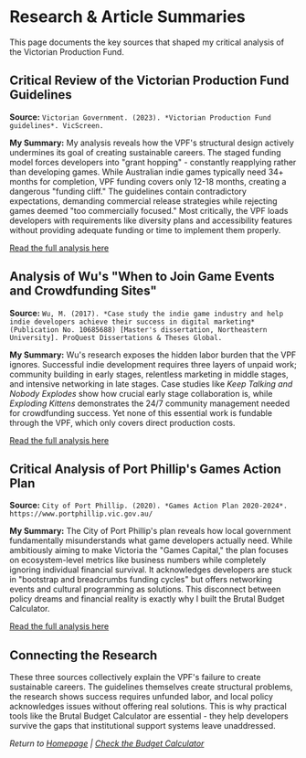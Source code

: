 # Research & Article Summaries

This page documents the key sources that shaped my critical analysis of the Victorian Production Fund.

## Critical Review of the Victorian Production Fund Guidelines

**Source:** `Victorian Government. (2023). *Victorian Production Fund guidelines*. VicScreen.`

**My Summary:**
My analysis reveals how the VPF's structural design actively undermines its goal of creating sustainable careers. The staged funding model forces developers into "grant hopping" - constantly reapplying rather than developing games. While Australian indie games typically need 34+ months for completion, VPF funding covers only 12-18 months, creating a dangerous "funding cliff." The guidelines contain contradictory expectations, demanding commercial release strategies while rejecting games deemed "too commercially focused." Most critically, the VPF loads developers with requirements like diversity plans and accessibility features without providing adequate funding or time to implement them properly.

[Read the full analysis here](research/vpf_analysis.md)

## Analysis of Wu's "When to Join Game Events and Crowdfunding Sites"

**Source:** `Wu, M. (2017). *Case study the indie game industry and help indie developers achieve their success in digital marketing* (Publication No. 10685688) [Master's dissertation, Northeastern University]. ProQuest Dissertations & Theses Global.`

**My Summary:**
Wu's research exposes the hidden labor burden that the VPF ignores. Successful indie development requires three layers of unpaid work; community building in early stages, relentless marketing in middle stages, and intensive networking in late stages. Case studies like *Keep Talking and Nobody Explodes* show how crucial early stage collaboration is, while *Exploding Kittens* demonstrates the 24/7 community management needed for crowdfunding success. Yet none of this essential work is fundable through the VPF, which only covers direct production costs.

[Read the full analysis here](research/wu_analysis.md)

## Critical Analysis of Port Phillip's Games Action Plan

**Source:** `City of Port Phillip. (2020). *Games Action Plan 2020-2024*. https://www.portphillip.vic.gov.au/`

**My Summary:**
The City of Port Phillip's plan reveals how local government fundamentally misunderstands what game developers actually need. While ambitiously aiming to make Victoria the "Games Capital," the plan focuses on ecosystem-level metrics like business numbers while completely ignoring individual financial survival. It acknowledges developers are stuck in "bootstrap and breadcrumbs funding cycles" but offers networking events and cultural programming as solutions. This disconnect between policy dreams and financial reality is exactly why I built the Brutal Budget Calculator.

[Read the full analysis here](research/port_phillip_analysis.md)

## Connecting the Research

These three sources collectively explain the VPF's failure to create sustainable careers. The guidelines themselves create structural problems, the research shows success requires unfunded labor, and local policy acknowledges issues without offering real solutions. This is why practical tools like the Brutal Budget Calculator are essential - they help developers survive the gaps that institutional support systems leave unaddressed.

*Return to [Homepage](/README.md) | [Check the Budget Calculator](/calculator.md)*
